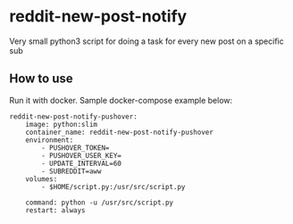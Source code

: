 reddit-new-post-notify
======================

Very small python3 script for doing a task for every new post on a specific sub

How to use
----------
Run it with docker.  Sample docker-compose example below:
```
reddit-new-post-notify-pushover:
    image: python:slim
    container_name: reddit-new-post-notify-pushover
    environment:
        - PUSHOVER_TOKEN=
        - PUSHOVER_USER_KEY=
        - UPDATE_INTERVAL=60
        - SUBREDDIT=aww
    volumes:
        - $HOME/script.py:/usr/src/script.py

    command: python -u /usr/src/script.py
    restart: always
```
